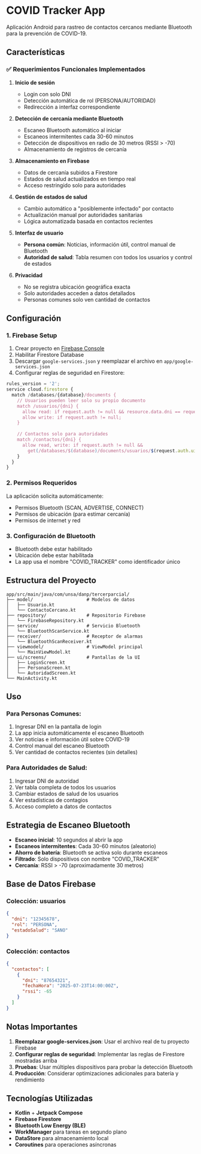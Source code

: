 # COVID Tracker App

Aplicación Android para rastreo de contactos cercanos mediante Bluetooth para la prevención de COVID-19.

## Características

### ✅ Requerimientos Funcionales Implementados

1. **Inicio de sesión**
   - Login con solo DNI
   - Detección automática de rol (PERSONA/AUTORIDAD)
   - Redirección a interfaz correspondiente

2. **Detección de cercanía mediante Bluetooth**
   - Escaneo Bluetooth automático al iniciar
   - Escaneos intermitentes cada 30-60 minutos
   - Detección de dispositivos en radio de 30 metros (RSSI > -70)
   - Almacenamiento de registros de cercanía

3. **Almacenamiento en Firebase**
   - Datos de cercanía subidos a Firestore
   - Estados de salud actualizados en tiempo real
   - Acceso restringido solo para autoridades

4. **Gestión de estados de salud**
   - Cambio automático a "posiblemente infectado" por contacto
   - Actualización manual por autoridades sanitarias
   - Lógica automatizada basada en contactos recientes

5. **Interfaz de usuario**
   - **Persona común**: Noticias, información útil, control manual de Bluetooth
   - **Autoridad de salud**: Tabla resumen con todos los usuarios y control de estados

6. **Privacidad**
   - No se registra ubicación geográfica exacta
   - Solo autoridades acceden a datos detallados
   - Personas comunes solo ven cantidad de contactos

## Configuración

### 1. Firebase Setup

1. Crear proyecto en [Firebase Console](https://console.firebase.google.com/)
2. Habilitar Firestore Database
3. Descargar `google-services.json` y reemplazar el archivo en `app/google-services.json`
4. Configurar reglas de seguridad en Firestore:

```javascript
rules_version = '2';
service cloud.firestore {
  match /databases/{database}/documents {
    // Usuarios pueden leer solo su propio documento
    match /usuarios/{dni} {
      allow read: if request.auth != null && resource.data.dni == request.auth.uid;
      allow write: if request.auth != null;
    }
    
    // Contactos solo para autoridades
    match /contactos/{dni} {
      allow read, write: if request.auth != null && 
        get(/databases/$(database)/documents/usuarios/$(request.auth.uid)).data.rol == 'AUTORIDAD';
    }
  }
}
```

### 2. Permisos Requeridos

La aplicación solicita automáticamente:
- Permisos Bluetooth (SCAN, ADVERTISE, CONNECT)
- Permisos de ubicación (para estimar cercanía)
- Permisos de internet y red

### 3. Configuración de Bluetooth

- Bluetooth debe estar habilitado
- Ubicación debe estar habilitada
- La app usa el nombre "COVID_TRACKER" como identificador único

## Estructura del Proyecto

```
app/src/main/java/com/unsa/danp/tercerparcial/
├── model/                    # Modelos de datos
│   ├── Usuario.kt
│   └── ContactoCercano.kt
├── repository/               # Repositorio Firebase
│   └── FirebaseRepository.kt
├── service/                  # Servicio Bluetooth
│   └── BluetoothScanService.kt
├── receiver/                 # Receptor de alarmas
│   └── BluetoothScanReceiver.kt
├── viewmodel/                # ViewModel principal
│   └── MainViewModel.kt
├── ui/screens/               # Pantallas de la UI
│   ├── LoginScreen.kt
│   ├── PersonaScreen.kt
│   └── AutoridadScreen.kt
└── MainActivity.kt
```

## Uso

### Para Personas Comunes:
1. Ingresar DNI en la pantalla de login
2. La app inicia automáticamente el escaneo Bluetooth
3. Ver noticias e información útil sobre COVID-19
4. Control manual del escaneo Bluetooth
5. Ver cantidad de contactos recientes (sin detalles)

### Para Autoridades de Salud:
1. Ingresar DNI de autoridad
2. Ver tabla completa de todos los usuarios
3. Cambiar estados de salud de los usuarios
4. Ver estadísticas de contagios
5. Acceso completo a datos de contactos

## Estrategia de Escaneo Bluetooth

- **Escaneo inicial**: 10 segundos al abrir la app
- **Escaneos intermitentes**: Cada 30-60 minutos (aleatorio)
- **Ahorro de batería**: Bluetooth se activa solo durante escaneos
- **Filtrado**: Solo dispositivos con nombre "COVID_TRACKER"
- **Cercanía**: RSSI > -70 (aproximadamente 30 metros)

## Base de Datos Firebase

### Colección: usuarios
```json
{
  "dni": "12345678",
  "rol": "PERSONA",
  "estadoSalud": "SANO"
}
```

### Colección: contactos
```json
{
  "contactos": [
    {
      "dni": "87654321",
      "fechaHora": "2025-07-23T14:00:00Z",
      "rssi": -65
    }
  ]
}
```

## Notas Importantes

1. **Reemplazar google-services.json**: Usar el archivo real de tu proyecto Firebase
2. **Configurar reglas de seguridad**: Implementar las reglas de Firestore mostradas arriba
3. **Pruebas**: Usar múltiples dispositivos para probar la detección Bluetooth
4. **Producción**: Considerar optimizaciones adicionales para batería y rendimiento

## Tecnologías Utilizadas

- **Kotlin** + **Jetpack Compose**
- **Firebase Firestore**
- **Bluetooth Low Energy (BLE)**
- **WorkManager** para tareas en segundo plano
- **DataStore** para almacenamiento local
- **Coroutines** para operaciones asíncronas 